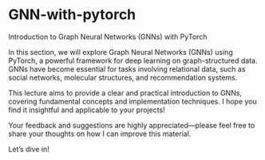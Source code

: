 # GNN-with-pytorch
Introduction to Graph Neural Networks (GNNs) with PyTorch

In this section, we will explore Graph Neural Networks (GNNs) using PyTorch, a powerful framework for deep learning on graph-structured data. GNNs have become essential for tasks involving relational data, such as social networks, molecular structures, and recommendation systems.

This lecture aims to provide a clear and practical introduction to GNNs, covering fundamental concepts and implementation techniques. I hope you find it insightful and applicable to your projects!

Your feedback and suggestions are highly appreciated—please feel free to share your thoughts on how I can improve this material.

Let’s dive in!
